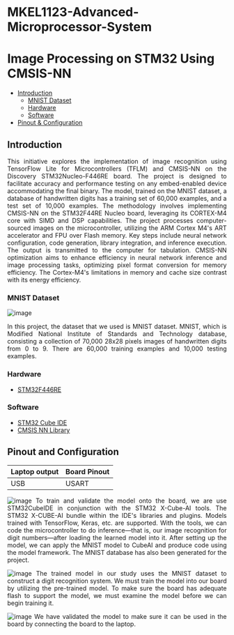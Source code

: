 # MKEL1123-Advanced-Microprocessor-System
# Image Processing on STM32 Using CMSIS-NN

* [Introduction](#Introduction "Goto Introduction")
    * [MNIST Dataset](#MNIST-Dataset)
    * [Hardware](#Hardware "Goto Hardware")
    * [Software](#Software)
* [Pinout & Configuration](#pinout-and-configuration)
 
     


## Introduction

<div style="text-align: justify"> This initiative explores the implementation of image recognition using TensorFlow Lite for Microcontrollers (TFLM) and CMSIS-NN on the Discovery STM32Nucleo-F446RE board. The project is designed to facilitate accuracy and performance testing on any embed-enabled device accommodating the final binary. The model, trained on the MNIST dataset, a database of handwritten digits has a training set of 60,000 examples, and a test set of 10,000 examples. The methodology involves implementing CMSIS-NN on the STM32F44RE Nucleo board, leveraging its CORTEX-M4 core with SIMD and DSP capabilities. The project processes computer-sourced images on the microcontroller, utilizing the ARM Cortex M4's ART accelerator and FPU over Flash memory. Key steps include neural network configuration, code generation, library integration, and inference execution. The output is transmitted to the computer for tabulation. CMSIS-NN optimization aims to enhance efficiency in neural network inference and image processing tasks, optimizing pixel format conversion for memory efficiency. The Cortex-M4's limitations in memory and cache size contrast with its energy efficiency. 

### MNIST Dataset
![image](https://github.com/OscarHo1999/MKEL1123-Advanced-Microprocessor-System/assets/67437888/80c1c562-9761-43b4-b067-d2a1daa8906f)

In this project, the dataset that we used is MNIST dataset. MNIST, which is Modified National Institute of Standards and Technology database, consisting a collection of 70,000 28x28 pixels images of handwritten digits from 0 to 9. There are 60,000 training examples and 10,000 testing examples.

### Hardware
* [STM32F446RE](https://my.element14.com/stmicroelectronics/nucleo-f446re/dev-board-arduino-mbed-nucleo/dp/2491978)

### Software
* [STM32 Cube IDE](https://www.st.com/en/development-tools/stm32cubeide.html)
* [CMSIS NN Library](https://www.keil.com/pack/doc/cmsis/NN/html/index.html)

## Pinout and Configuration

Laptop output | Board Pinout
------------ | -------------
USB | USART

![image](https://github.com/OscarHo1999/MKEL1123-Advanced-Microprocessor-System/assets/67437888/c487ea20-42fa-4647-aa73-d9a68cca3bd9)
To train and validate the model onto the board, we are use STM32CubeIDE in conjunction with the STM32 X-Cube-AI tools. The STM32 X-CUBE-AI bundle within the IDE's libraries and plugins. Models trained with TensorFlow, Keras, etc. are supported. With the tools, we can code the microcontroller to do inference—that is, our image recognition for digit numbers—after loading the learned model into it. After setting up the model, we can apply the MNIST model to CubeAI and produce code using the model framework. The MNIST database has also been generated for the project.

![image](https://github.com/OscarHo1999/MKEL1123-Advanced-Microprocessor-System/assets/67437888/427b4c01-f46f-490a-81b7-a85d45c297b6)
The trained model in our study uses the MNIST dataset to construct a digit recognition system. We must train the model into our board by utilizing the pre-trained model. To make sure the board has adequate flash to support the model, we must examine the model before we can begin training it.

![image](https://github.com/OscarHo1999/MKEL1123-Advanced-Microprocessor-System/assets/67437888/f2be6eac-959f-4569-ab26-a01f8535794e)
We have validated the model to make sure it can be used in the board by connecting the board to the laptop.







   
